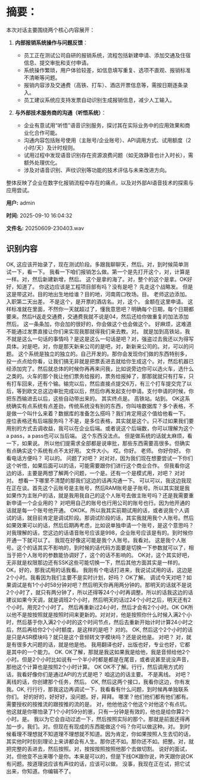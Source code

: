 # **摘要：**

本次对话主要围绕两个核心内容展开：

1. **内部报销系统操作与问题反馈**：
   - 员工正在测试公司自研的报销系统，流程包括新建申请、添加交通及住宿信息、提交审批和支付申请。
   - 系统操作繁琐，用户体验较差，如信息填写重复、选项不直观、报销标准不清晰等问题。
   - 报销内容涉及交通费（高铁、打车）、酒店开票信息等，需按日期逐条录入。
   - 员工建议系统应支持发票自动识别生成报销信息，减少人工输入。

2. **与外部技术服务商的沟通（听悟系统）**：
   - 企业有意试用“听悟”语音识别服务，探讨其在实际业务中的应用效果和商业化合作可能。
   - 沟通内容包括账号使用（主账号/企业账号）、API调用方式、试用额度（2小时/天）及计时规则。
   - 试用过程中发现语音识别存在资源浪费问题（如无效静音也计入时长），需额外处理优化。
   - 涉及对语音识别、声纹识别等功能的技术评估与未来改进方向。

整体反映了企业在数字化报销流程中存在的痛点，以及对外部AI语音技术的探索与应用尝试。

**用户:** admin

**时间:** 2025-09-10 16:04:32

**文件名:** 20250609-230403.wav

## 识别内容

OK, 这应该开始录了，现在测试阶段。多跟我聊聊天，然后。对，到时候简单测试一下，看一下。
我看一下咱们报销怎么做。第一个是先打开这个，对，计算是一样。对，然后新建新增，然后。
这个是拿的海了。对，整个的这个是拿。OK好好，知道了。
你这边应该是工程项目部有吗？没有是吧？
先走这个战略发。
但是这是带这对。目的地出生地给谁？目的地，河南周口牧场。目。
老师这边添加。入职第二天出差。
不是这个，是开票的酒店名。对，这个。
金额在这里申请。
这样标准就在里面，不然你一天就超过了，懂我意思吧？明确每个日期，每个日期都要来。然后H返走交通费，交通费我就不说是04，然后还给你做重复的加法添加然后。
这一条条加，你会加的很好的，你会做这个也会做这个。
好麻烦，这难道不能通过发票直接让你们来实现我那就得我们来去教。对。
就是加到高铁站，我不就是这么一句话的事情吗？是这是这么一句话是吧？对，强盗过去我还以为得写具体。对是吧，对，你是那天新来公司的是吧，对，新新来公司的。对，可以的问题。
这个系统是独立的独立的。自己开发的。那你会发现你们做的东西特别多，投一点点给你看，让我们搞无非就是把票丢进去就给你生成这个。对，然后机器已经添加完了。然后就总体的时候你再再来问我，比如说旁边你可以选火车，选什么之类的。火车的那个我让他们票务给报的，票务给报掉了，那那就就只有打车，只有打车回来，还有个输。输完以后，然后直接点提交6万，有三个打车提交完了以后，等到欧文总这边审批完成以后，然后你再发起支付申请。支付申请的时候，你把东西输进去以后，这些自动带出来的。
其实终点是。
高铁站。站到。
OK这系统确实有点系统有点差劲，传统系统没有别的东西，你叫啥数据库？多个表格，不是做一个叫什么来着？数据库的准备怎么搭吗？我们肯定用这个值给他看一下。
座位表格还有后端服务吗？不是，是多位表格，其实就是这个。只不过如果我们要用别的方式去调收益，我可以在企业后端。或者说这个后端数，你可以理解为这个a pass，a pass也可以当后端。
这个东西没法点。
但是做系统的话就太麻烦，看一下，如果说。
所以他们提需求全部都是说审批，那些东西需要高很多。但确实有点确实这个系统有点不太好用。
文件大小。
哎。你好。
老师。
你好你好。
你看电话方便吗？
可以的。
问题了对吧？
对对对，因为我们现在想要尝试一下你们这个听悟，如果后面可以的话，可能需要跟你们进行这个商业合作。
但我看你这边的话，主要是两想了解两个问题，一个是。还有一个是模式用，对吧？
对对对。
想看一下哪里不清楚的那我们这边的话再沟通一下。
可以可以，我这边我现在正在谈。首先这个云账号是主账号，然后RAM账号是子账号。所以其实就是我如果作为主账户的话，就是我用我自己的这个人账号去做主账号吗？还是我需要重新申请一个企业用的？
对吧用自己的账号也行用公司的账号也行。因为他开通的话就是每一个账号他开通。
OKOK。所以我其实前期试用的话，或者说我个人调试的话，就目前肯定是调试阶段。那调试阶段的话，其实我就用我个人账号。然后如果效果可以的话，然后后期再考虑，比如说单独申请一个账号，是这个意思吗？
对我理解的话，您这边的话语音账号应该是998，企业账号应该是有的。到时候你开通一下就可以了。
我现在好像这可能是我个人账号。我看对。
这是我个人账号。这个的话其实不影响的，到时候的话代码方面要是切换一下参数就可以了，相当于把个人账号的参数能协调好了，这个的话不影响的。
OK对，这个其实好吧，无非就是权限那边还有SSK这些可能切换一下，然后其他方面其实是一样的。OK，好的，那我试用的话我看。
我刚有个电话打进来，我说试试用的话，这边是2个小时。我看因为我们主要不是实时计划，好吗？
OK了解。
调试今天对吧？如果调试是有1个小时58分钟对吧？然后明天你再用两分钟的。那明天的话就不是说2个小时了，就只有两分钟了，所以还得等24个小时再调整。所以的话我这边的话建议如果今天调，就是调班2个小时，然后明天的话过24个小时之后，明天还有2个小时。用完2个小时了。
然后再重新过24小时，然后才会有2个小时。OK OK所以他不是按按照就是按照时间来更新的。对对对，他是按照你什么时候入满2个小时，然后基于你入满2个小时的这个时间节点，然后去重新开始计时计算24小时之后，然后再给你2个小时额度，是这样的是吧？
对的。
OK, 然后这个2个小时的话是只是ASR模块吗？就只是这个音频转文字模块吗？还是说他是。
对吧？
对，就是有很多大问题的话，就是他是他。
我用翻译也好，出版也好，专业也好，它都是其中的一个能力。
OK. OK了解，那就是我这如果我是给他，我是音频给他2个小时。但是2个小时比如说有一个半小时都是都是在尾音，或者说甚至说没声音，那他这个计算也是按照2个小时计算。
OK OK不了解。行行，然后调用方式的话，我看好像你们是通过API的方式是吧？
咱这边的话主要。
不是离线。
对吧？离线的话，你创建那个任务，然后。
OK, 然后这两个接口，我看你这边，你有发我。OK, 行行行，那我这边再调试一下，我看看有什么问题，到时候再单独联系你们。
好的好的，好好好，没问题。好，拜拜。
哪里？他们他们都有他们都有。需要授权的按推流的跟按推的流的是。
对，他他他这个他这个对他这个有点坑。他这就是你哪怕录了1个小时59分的崽，只有一分钟是有效的，他也是给你算2个小时。是。
我以为它会自动过滤一下，然后按照实际的那个。那就是前面还得再加一步。我们。对。但现在有现成的东西能做这个吗？你可以做这种。对。
到时候看理不理想就不知道理不理想就不知道。因为肯定，你如果按照人生去切的话，其实他时时刻刻理论上来讲都会有人生。那你还不如。那你还不如。把整。对，就把完整的丢进去，然后按照。对，按按按照按照他那个去做切割。
说好的面试，对。但他变不出来哪个是你。本来是可以的，但是下线OK跟你说，昨天跟你说OK有问题。按道理说应该有声纹的话，应该可以做。
没事，我现在正在试，把它试出来，你知道。你编辑不了。
